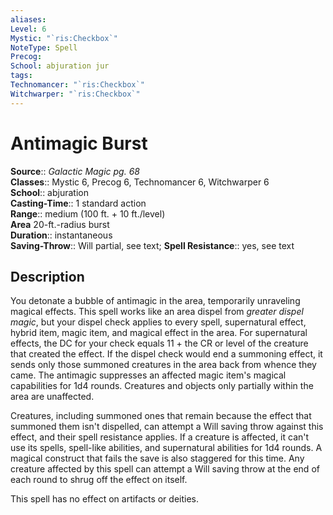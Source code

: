 ```yaml
---
aliases: 
Level: 6
Mystic: "`ris:Checkbox`"
NoteType: Spell
Precog: 
School: abjuration jur
tags: 
Technomancer: "`ris:Checkbox`"
Witchwarper: "`ris:Checkbox`"
---
```


# Antimagic Burst

**Source**:: _Galactic Magic pg. 68_  
**Classes**:: Mystic 6, Precog 6, Technomancer 6, Witchwarper 6  
**School**:: abjuration  
**Casting-Time**:: 1 standard action  
**Range**:: medium (100 ft. + 10 ft./level)  
**Area** 20-ft.-radius burst  
**Duration**:: instantaneous  
**Saving-Throw**:: Will partial, see text;
**Spell Resistance**:: yes, see text

## Description

You detonate a bubble of antimagic in the area, temporarily unraveling magical effects. This spell works like an area dispel from _greater dispel magic_, but your dispel check applies to every spell, supernatural effect, hybrid item, magic item, and magical effect in the area. For supernatural effects, the DC for your check equals 11 + the CR or level of the creature that created the effect. If the dispel check would end a summoning effect, it sends only those summoned creatures in the area back from whence they came. The antimagic suppresses an affected magic item's magical capabilities for 1d4 rounds. Creatures and objects only partially within the area are unaffected.

Creatures, including summoned ones that remain because the effect that summoned them isn't dispelled, can attempt a Will saving throw against this effect, and their spell resistance applies. If a creature is affected, it can't use its spells, spell-like abilities, and supernatural abilities for 1d4 rounds. A magical construct that fails the save is also staggered for this time. Any creature affected by this spell can attempt a Will saving throw at the end of each round to shrug off the effect on itself.

This spell has no effect on artifacts or deities.

